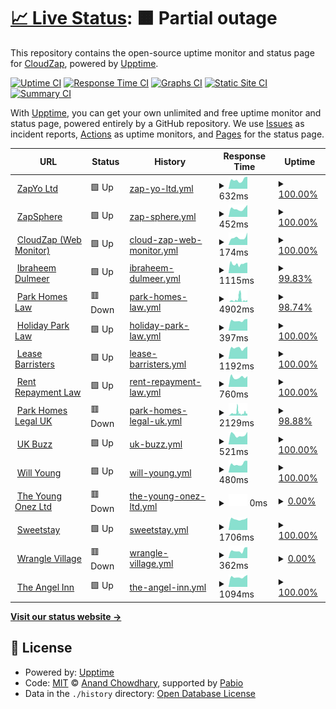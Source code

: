 # [📈 Live Status](https://cloudzap.onezcloud.uk): <!--live status--> **🟧 Partial outage**

This repository contains the open-source uptime monitor and status page for [CloudZap](https://cloudzap.onezcloud.uk), powered by [Upptime](https://github.com/upptime/upptime).

[![Uptime CI](https://github.com/ZapYo-Ltd/CloudZap/workflows/Uptime%20CI/badge.svg)](https://github.com/ZapYo-Ltd/CloudZap/actions?query=workflow%3A%22Uptime+CI%22)
[![Response Time CI](https://github.com/ZapYo-Ltd/CloudZap/workflows/Response%20Time%20CI/badge.svg)](https://github.com/ZapYo-Ltd/CloudZap/actions?query=workflow%3A%22Response+Time+CI%22)
[![Graphs CI](https://github.com/ZapYo-Ltd/CloudZap/workflows/Graphs%20CI/badge.svg)](https://github.com/ZapYo-Ltd/CloudZap/actions?query=workflow%3A%22Graphs+CI%22)
[![Static Site CI](https://github.com/ZapYo-Ltd/CloudZap/workflows/Static%20Site%20CI/badge.svg)](https://github.com/ZapYo-Ltd/CloudZap/actions?query=workflow%3A%22Static+Site+CI%22)
[![Summary CI](https://github.com/ZapYo-Ltd/CloudZap/workflows/Summary%20CI/badge.svg)](https://github.com/ZapYo-Ltd/CloudZap/actions?query=workflow%3A%22Summary+CI%22)

With [Upptime](https://upptime.js.org), you can get your own unlimited and free uptime monitor and status page, powered entirely by a GitHub repository. We use [Issues](https://github.com/ZapYo-Ltd/CloudZap/issues) as incident reports, [Actions](https://github.com/ZapYo-Ltd/CloudZap/actions) as uptime monitors, and [Pages](https://cloudzap.onezcloud.uk) for the status page.

<!--start: status pages-->
<!-- This summary is generated by Upptime (https://github.com/upptime/upptime) -->
<!-- Do not edit this manually, your changes will be overwritten -->
<!-- prettier-ignore -->
| URL | Status | History | Response Time | Uptime |
| --- | ------ | ------- | ------------- | ------ |
| <img alt="" src="https://icons.duckduckgo.com/ip3/zapyo.uk.ico" height="13"> [ZapYo Ltd](https://zapyo.uk) | 🟩 Up | [zap-yo-ltd.yml](https://github.com/ZapYo-Ltd/CloudZap/commits/HEAD/history/zap-yo-ltd.yml) | <details><summary><img alt="Response time graph" src="./graphs/zap-yo-ltd/response-time-week.png" height="20"> 632ms</summary><br><a href="https://cloudzap.zapsphere.uk/history/zap-yo-ltd"><img alt="Response time 646" src="https://img.shields.io/endpoint?url=https%3A%2F%2Fraw.githubusercontent.com%2FZapYo-Ltd%2FCloudZap%2FHEAD%2Fapi%2Fzap-yo-ltd%2Fresponse-time.json"></a><br><a href="https://cloudzap.zapsphere.uk/history/zap-yo-ltd"><img alt="24-hour response time 862" src="https://img.shields.io/endpoint?url=https%3A%2F%2Fraw.githubusercontent.com%2FZapYo-Ltd%2FCloudZap%2FHEAD%2Fapi%2Fzap-yo-ltd%2Fresponse-time-day.json"></a><br><a href="https://cloudzap.zapsphere.uk/history/zap-yo-ltd"><img alt="7-day response time 632" src="https://img.shields.io/endpoint?url=https%3A%2F%2Fraw.githubusercontent.com%2FZapYo-Ltd%2FCloudZap%2FHEAD%2Fapi%2Fzap-yo-ltd%2Fresponse-time-week.json"></a><br><a href="https://cloudzap.zapsphere.uk/history/zap-yo-ltd"><img alt="30-day response time 638" src="https://img.shields.io/endpoint?url=https%3A%2F%2Fraw.githubusercontent.com%2FZapYo-Ltd%2FCloudZap%2FHEAD%2Fapi%2Fzap-yo-ltd%2Fresponse-time-month.json"></a><br><a href="https://cloudzap.zapsphere.uk/history/zap-yo-ltd"><img alt="1-year response time 646" src="https://img.shields.io/endpoint?url=https%3A%2F%2Fraw.githubusercontent.com%2FZapYo-Ltd%2FCloudZap%2FHEAD%2Fapi%2Fzap-yo-ltd%2Fresponse-time-year.json"></a></details> | <details><summary><a href="https://cloudzap.zapsphere.uk/history/zap-yo-ltd">100.00%</a></summary><a href="https://cloudzap.zapsphere.uk/history/zap-yo-ltd"><img alt="All-time uptime 99.73%" src="https://img.shields.io/endpoint?url=https%3A%2F%2Fraw.githubusercontent.com%2FZapYo-Ltd%2FCloudZap%2FHEAD%2Fapi%2Fzap-yo-ltd%2Fuptime.json"></a><br><a href="https://cloudzap.zapsphere.uk/history/zap-yo-ltd"><img alt="24-hour uptime 100.00%" src="https://img.shields.io/endpoint?url=https%3A%2F%2Fraw.githubusercontent.com%2FZapYo-Ltd%2FCloudZap%2FHEAD%2Fapi%2Fzap-yo-ltd%2Fuptime-day.json"></a><br><a href="https://cloudzap.zapsphere.uk/history/zap-yo-ltd"><img alt="7-day uptime 100.00%" src="https://img.shields.io/endpoint?url=https%3A%2F%2Fraw.githubusercontent.com%2FZapYo-Ltd%2FCloudZap%2FHEAD%2Fapi%2Fzap-yo-ltd%2Fuptime-week.json"></a><br><a href="https://cloudzap.zapsphere.uk/history/zap-yo-ltd"><img alt="30-day uptime 100.00%" src="https://img.shields.io/endpoint?url=https%3A%2F%2Fraw.githubusercontent.com%2FZapYo-Ltd%2FCloudZap%2FHEAD%2Fapi%2Fzap-yo-ltd%2Fuptime-month.json"></a><br><a href="https://cloudzap.zapsphere.uk/history/zap-yo-ltd"><img alt="1-year uptime 99.73%" src="https://img.shields.io/endpoint?url=https%3A%2F%2Fraw.githubusercontent.com%2FZapYo-Ltd%2FCloudZap%2FHEAD%2Fapi%2Fzap-yo-ltd%2Fuptime-year.json"></a></details>
| <img alt="" src="https://icons.duckduckgo.com/ip3/zapsphere.uk.ico" height="13"> [ZapSphere](https://zapsphere.uk) | 🟩 Up | [zap-sphere.yml](https://github.com/ZapYo-Ltd/CloudZap/commits/HEAD/history/zap-sphere.yml) | <details><summary><img alt="Response time graph" src="./graphs/zap-sphere/response-time-week.png" height="20"> 452ms</summary><br><a href="https://cloudzap.zapsphere.uk/history/zap-sphere"><img alt="Response time 452" src="https://img.shields.io/endpoint?url=https%3A%2F%2Fraw.githubusercontent.com%2FZapYo-Ltd%2FCloudZap%2FHEAD%2Fapi%2Fzap-sphere%2Fresponse-time.json"></a><br><a href="https://cloudzap.zapsphere.uk/history/zap-sphere"><img alt="24-hour response time 665" src="https://img.shields.io/endpoint?url=https%3A%2F%2Fraw.githubusercontent.com%2FZapYo-Ltd%2FCloudZap%2FHEAD%2Fapi%2Fzap-sphere%2Fresponse-time-day.json"></a><br><a href="https://cloudzap.zapsphere.uk/history/zap-sphere"><img alt="7-day response time 452" src="https://img.shields.io/endpoint?url=https%3A%2F%2Fraw.githubusercontent.com%2FZapYo-Ltd%2FCloudZap%2FHEAD%2Fapi%2Fzap-sphere%2Fresponse-time-week.json"></a><br><a href="https://cloudzap.zapsphere.uk/history/zap-sphere"><img alt="30-day response time 444" src="https://img.shields.io/endpoint?url=https%3A%2F%2Fraw.githubusercontent.com%2FZapYo-Ltd%2FCloudZap%2FHEAD%2Fapi%2Fzap-sphere%2Fresponse-time-month.json"></a><br><a href="https://cloudzap.zapsphere.uk/history/zap-sphere"><img alt="1-year response time 452" src="https://img.shields.io/endpoint?url=https%3A%2F%2Fraw.githubusercontent.com%2FZapYo-Ltd%2FCloudZap%2FHEAD%2Fapi%2Fzap-sphere%2Fresponse-time-year.json"></a></details> | <details><summary><a href="https://cloudzap.zapsphere.uk/history/zap-sphere">100.00%</a></summary><a href="https://cloudzap.zapsphere.uk/history/zap-sphere"><img alt="All-time uptime 99.95%" src="https://img.shields.io/endpoint?url=https%3A%2F%2Fraw.githubusercontent.com%2FZapYo-Ltd%2FCloudZap%2FHEAD%2Fapi%2Fzap-sphere%2Fuptime.json"></a><br><a href="https://cloudzap.zapsphere.uk/history/zap-sphere"><img alt="24-hour uptime 100.00%" src="https://img.shields.io/endpoint?url=https%3A%2F%2Fraw.githubusercontent.com%2FZapYo-Ltd%2FCloudZap%2FHEAD%2Fapi%2Fzap-sphere%2Fuptime-day.json"></a><br><a href="https://cloudzap.zapsphere.uk/history/zap-sphere"><img alt="7-day uptime 100.00%" src="https://img.shields.io/endpoint?url=https%3A%2F%2Fraw.githubusercontent.com%2FZapYo-Ltd%2FCloudZap%2FHEAD%2Fapi%2Fzap-sphere%2Fuptime-week.json"></a><br><a href="https://cloudzap.zapsphere.uk/history/zap-sphere"><img alt="30-day uptime 100.00%" src="https://img.shields.io/endpoint?url=https%3A%2F%2Fraw.githubusercontent.com%2FZapYo-Ltd%2FCloudZap%2FHEAD%2Fapi%2Fzap-sphere%2Fuptime-month.json"></a><br><a href="https://cloudzap.zapsphere.uk/history/zap-sphere"><img alt="1-year uptime 99.95%" src="https://img.shields.io/endpoint?url=https%3A%2F%2Fraw.githubusercontent.com%2FZapYo-Ltd%2FCloudZap%2FHEAD%2Fapi%2Fzap-sphere%2Fuptime-year.json"></a></details>
| <img alt="" src="https://icons.duckduckgo.com/ip3/cloudzap.zapsphere.uk.ico" height="13"> [CloudZap (Web Monitor)](https://cloudzap.zapsphere.uk) | 🟩 Up | [cloud-zap-web-monitor.yml](https://github.com/ZapYo-Ltd/CloudZap/commits/HEAD/history/cloud-zap-web-monitor.yml) | <details><summary><img alt="Response time graph" src="./graphs/cloud-zap-web-monitor/response-time-week.png" height="20"> 174ms</summary><br><a href="https://cloudzap.zapsphere.uk/history/cloud-zap-web-monitor"><img alt="Response time 201" src="https://img.shields.io/endpoint?url=https%3A%2F%2Fraw.githubusercontent.com%2FZapYo-Ltd%2FCloudZap%2FHEAD%2Fapi%2Fcloud-zap-web-monitor%2Fresponse-time.json"></a><br><a href="https://cloudzap.zapsphere.uk/history/cloud-zap-web-monitor"><img alt="24-hour response time 294" src="https://img.shields.io/endpoint?url=https%3A%2F%2Fraw.githubusercontent.com%2FZapYo-Ltd%2FCloudZap%2FHEAD%2Fapi%2Fcloud-zap-web-monitor%2Fresponse-time-day.json"></a><br><a href="https://cloudzap.zapsphere.uk/history/cloud-zap-web-monitor"><img alt="7-day response time 174" src="https://img.shields.io/endpoint?url=https%3A%2F%2Fraw.githubusercontent.com%2FZapYo-Ltd%2FCloudZap%2FHEAD%2Fapi%2Fcloud-zap-web-monitor%2Fresponse-time-week.json"></a><br><a href="https://cloudzap.zapsphere.uk/history/cloud-zap-web-monitor"><img alt="30-day response time 190" src="https://img.shields.io/endpoint?url=https%3A%2F%2Fraw.githubusercontent.com%2FZapYo-Ltd%2FCloudZap%2FHEAD%2Fapi%2Fcloud-zap-web-monitor%2Fresponse-time-month.json"></a><br><a href="https://cloudzap.zapsphere.uk/history/cloud-zap-web-monitor"><img alt="1-year response time 201" src="https://img.shields.io/endpoint?url=https%3A%2F%2Fraw.githubusercontent.com%2FZapYo-Ltd%2FCloudZap%2FHEAD%2Fapi%2Fcloud-zap-web-monitor%2Fresponse-time-year.json"></a></details> | <details><summary><a href="https://cloudzap.zapsphere.uk/history/cloud-zap-web-monitor">100.00%</a></summary><a href="https://cloudzap.zapsphere.uk/history/cloud-zap-web-monitor"><img alt="All-time uptime 99.99%" src="https://img.shields.io/endpoint?url=https%3A%2F%2Fraw.githubusercontent.com%2FZapYo-Ltd%2FCloudZap%2FHEAD%2Fapi%2Fcloud-zap-web-monitor%2Fuptime.json"></a><br><a href="https://cloudzap.zapsphere.uk/history/cloud-zap-web-monitor"><img alt="24-hour uptime 100.00%" src="https://img.shields.io/endpoint?url=https%3A%2F%2Fraw.githubusercontent.com%2FZapYo-Ltd%2FCloudZap%2FHEAD%2Fapi%2Fcloud-zap-web-monitor%2Fuptime-day.json"></a><br><a href="https://cloudzap.zapsphere.uk/history/cloud-zap-web-monitor"><img alt="7-day uptime 100.00%" src="https://img.shields.io/endpoint?url=https%3A%2F%2Fraw.githubusercontent.com%2FZapYo-Ltd%2FCloudZap%2FHEAD%2Fapi%2Fcloud-zap-web-monitor%2Fuptime-week.json"></a><br><a href="https://cloudzap.zapsphere.uk/history/cloud-zap-web-monitor"><img alt="30-day uptime 100.00%" src="https://img.shields.io/endpoint?url=https%3A%2F%2Fraw.githubusercontent.com%2FZapYo-Ltd%2FCloudZap%2FHEAD%2Fapi%2Fcloud-zap-web-monitor%2Fuptime-month.json"></a><br><a href="https://cloudzap.zapsphere.uk/history/cloud-zap-web-monitor"><img alt="1-year uptime 99.99%" src="https://img.shields.io/endpoint?url=https%3A%2F%2Fraw.githubusercontent.com%2FZapYo-Ltd%2FCloudZap%2FHEAD%2Fapi%2Fcloud-zap-web-monitor%2Fuptime-year.json"></a></details>
| <img alt="" src="https://icons.duckduckgo.com/ip3/www.ibraheemdulmeer.com.ico" height="13"> [Ibraheem Dulmeer](https://www.ibraheemdulmeer.com) | 🟩 Up | [ibraheem-dulmeer.yml](https://github.com/ZapYo-Ltd/CloudZap/commits/HEAD/history/ibraheem-dulmeer.yml) | <details><summary><img alt="Response time graph" src="./graphs/ibraheem-dulmeer/response-time-week.png" height="20"> 1115ms</summary><br><a href="https://cloudzap.zapsphere.uk/history/ibraheem-dulmeer"><img alt="Response time 1157" src="https://img.shields.io/endpoint?url=https%3A%2F%2Fraw.githubusercontent.com%2FZapYo-Ltd%2FCloudZap%2FHEAD%2Fapi%2Fibraheem-dulmeer%2Fresponse-time.json"></a><br><a href="https://cloudzap.zapsphere.uk/history/ibraheem-dulmeer"><img alt="24-hour response time 1318" src="https://img.shields.io/endpoint?url=https%3A%2F%2Fraw.githubusercontent.com%2FZapYo-Ltd%2FCloudZap%2FHEAD%2Fapi%2Fibraheem-dulmeer%2Fresponse-time-day.json"></a><br><a href="https://cloudzap.zapsphere.uk/history/ibraheem-dulmeer"><img alt="7-day response time 1115" src="https://img.shields.io/endpoint?url=https%3A%2F%2Fraw.githubusercontent.com%2FZapYo-Ltd%2FCloudZap%2FHEAD%2Fapi%2Fibraheem-dulmeer%2Fresponse-time-week.json"></a><br><a href="https://cloudzap.zapsphere.uk/history/ibraheem-dulmeer"><img alt="30-day response time 1162" src="https://img.shields.io/endpoint?url=https%3A%2F%2Fraw.githubusercontent.com%2FZapYo-Ltd%2FCloudZap%2FHEAD%2Fapi%2Fibraheem-dulmeer%2Fresponse-time-month.json"></a><br><a href="https://cloudzap.zapsphere.uk/history/ibraheem-dulmeer"><img alt="1-year response time 1157" src="https://img.shields.io/endpoint?url=https%3A%2F%2Fraw.githubusercontent.com%2FZapYo-Ltd%2FCloudZap%2FHEAD%2Fapi%2Fibraheem-dulmeer%2Fresponse-time-year.json"></a></details> | <details><summary><a href="https://cloudzap.zapsphere.uk/history/ibraheem-dulmeer">99.83%</a></summary><a href="https://cloudzap.zapsphere.uk/history/ibraheem-dulmeer"><img alt="All-time uptime 99.72%" src="https://img.shields.io/endpoint?url=https%3A%2F%2Fraw.githubusercontent.com%2FZapYo-Ltd%2FCloudZap%2FHEAD%2Fapi%2Fibraheem-dulmeer%2Fuptime.json"></a><br><a href="https://cloudzap.zapsphere.uk/history/ibraheem-dulmeer"><img alt="24-hour uptime 100.00%" src="https://img.shields.io/endpoint?url=https%3A%2F%2Fraw.githubusercontent.com%2FZapYo-Ltd%2FCloudZap%2FHEAD%2Fapi%2Fibraheem-dulmeer%2Fuptime-day.json"></a><br><a href="https://cloudzap.zapsphere.uk/history/ibraheem-dulmeer"><img alt="7-day uptime 99.83%" src="https://img.shields.io/endpoint?url=https%3A%2F%2Fraw.githubusercontent.com%2FZapYo-Ltd%2FCloudZap%2FHEAD%2Fapi%2Fibraheem-dulmeer%2Fuptime-week.json"></a><br><a href="https://cloudzap.zapsphere.uk/history/ibraheem-dulmeer"><img alt="30-day uptime 99.85%" src="https://img.shields.io/endpoint?url=https%3A%2F%2Fraw.githubusercontent.com%2FZapYo-Ltd%2FCloudZap%2FHEAD%2Fapi%2Fibraheem-dulmeer%2Fuptime-month.json"></a><br><a href="https://cloudzap.zapsphere.uk/history/ibraheem-dulmeer"><img alt="1-year uptime 99.72%" src="https://img.shields.io/endpoint?url=https%3A%2F%2Fraw.githubusercontent.com%2FZapYo-Ltd%2FCloudZap%2FHEAD%2Fapi%2Fibraheem-dulmeer%2Fuptime-year.json"></a></details>
| <img alt="" src="https://icons.duckduckgo.com/ip3/parkhomeslaw.com.ico" height="13"> [Park Homes Law](https://parkhomeslaw.com) | 🟥 Down | [park-homes-law.yml](https://github.com/ZapYo-Ltd/CloudZap/commits/HEAD/history/park-homes-law.yml) | <details><summary><img alt="Response time graph" src="./graphs/park-homes-law/response-time-week.png" height="20"> 4902ms</summary><br><a href="https://cloudzap.zapsphere.uk/history/park-homes-law"><img alt="Response time 2367" src="https://img.shields.io/endpoint?url=https%3A%2F%2Fraw.githubusercontent.com%2FZapYo-Ltd%2FCloudZap%2FHEAD%2Fapi%2Fpark-homes-law%2Fresponse-time.json"></a><br><a href="https://cloudzap.zapsphere.uk/history/park-homes-law"><img alt="24-hour response time 3607" src="https://img.shields.io/endpoint?url=https%3A%2F%2Fraw.githubusercontent.com%2FZapYo-Ltd%2FCloudZap%2FHEAD%2Fapi%2Fpark-homes-law%2Fresponse-time-day.json"></a><br><a href="https://cloudzap.zapsphere.uk/history/park-homes-law"><img alt="7-day response time 4902" src="https://img.shields.io/endpoint?url=https%3A%2F%2Fraw.githubusercontent.com%2FZapYo-Ltd%2FCloudZap%2FHEAD%2Fapi%2Fpark-homes-law%2Fresponse-time-week.json"></a><br><a href="https://cloudzap.zapsphere.uk/history/park-homes-law"><img alt="30-day response time 2743" src="https://img.shields.io/endpoint?url=https%3A%2F%2Fraw.githubusercontent.com%2FZapYo-Ltd%2FCloudZap%2FHEAD%2Fapi%2Fpark-homes-law%2Fresponse-time-month.json"></a><br><a href="https://cloudzap.zapsphere.uk/history/park-homes-law"><img alt="1-year response time 2367" src="https://img.shields.io/endpoint?url=https%3A%2F%2Fraw.githubusercontent.com%2FZapYo-Ltd%2FCloudZap%2FHEAD%2Fapi%2Fpark-homes-law%2Fresponse-time-year.json"></a></details> | <details><summary><a href="https://cloudzap.zapsphere.uk/history/park-homes-law">98.74%</a></summary><a href="https://cloudzap.zapsphere.uk/history/park-homes-law"><img alt="All-time uptime 99.65%" src="https://img.shields.io/endpoint?url=https%3A%2F%2Fraw.githubusercontent.com%2FZapYo-Ltd%2FCloudZap%2FHEAD%2Fapi%2Fpark-homes-law%2Fuptime.json"></a><br><a href="https://cloudzap.zapsphere.uk/history/park-homes-law"><img alt="24-hour uptime 99.88%" src="https://img.shields.io/endpoint?url=https%3A%2F%2Fraw.githubusercontent.com%2FZapYo-Ltd%2FCloudZap%2FHEAD%2Fapi%2Fpark-homes-law%2Fuptime-day.json"></a><br><a href="https://cloudzap.zapsphere.uk/history/park-homes-law"><img alt="7-day uptime 98.74%" src="https://img.shields.io/endpoint?url=https%3A%2F%2Fraw.githubusercontent.com%2FZapYo-Ltd%2FCloudZap%2FHEAD%2Fapi%2Fpark-homes-law%2Fuptime-week.json"></a><br><a href="https://cloudzap.zapsphere.uk/history/park-homes-law"><img alt="30-day uptime 99.51%" src="https://img.shields.io/endpoint?url=https%3A%2F%2Fraw.githubusercontent.com%2FZapYo-Ltd%2FCloudZap%2FHEAD%2Fapi%2Fpark-homes-law%2Fuptime-month.json"></a><br><a href="https://cloudzap.zapsphere.uk/history/park-homes-law"><img alt="1-year uptime 99.65%" src="https://img.shields.io/endpoint?url=https%3A%2F%2Fraw.githubusercontent.com%2FZapYo-Ltd%2FCloudZap%2FHEAD%2Fapi%2Fpark-homes-law%2Fuptime-year.json"></a></details>
| <img alt="" src="https://icons.duckduckgo.com/ip3/www.holidayparklaw.com.ico" height="13"> [Holiday Park Law](https://www.holidayparklaw.com) | 🟩 Up | [holiday-park-law.yml](https://github.com/ZapYo-Ltd/CloudZap/commits/HEAD/history/holiday-park-law.yml) | <details><summary><img alt="Response time graph" src="./graphs/holiday-park-law/response-time-week.png" height="20"> 397ms</summary><br><a href="https://cloudzap.zapsphere.uk/history/holiday-park-law"><img alt="Response time 493" src="https://img.shields.io/endpoint?url=https%3A%2F%2Fraw.githubusercontent.com%2FZapYo-Ltd%2FCloudZap%2FHEAD%2Fapi%2Fholiday-park-law%2Fresponse-time.json"></a><br><a href="https://cloudzap.zapsphere.uk/history/holiday-park-law"><img alt="24-hour response time 463" src="https://img.shields.io/endpoint?url=https%3A%2F%2Fraw.githubusercontent.com%2FZapYo-Ltd%2FCloudZap%2FHEAD%2Fapi%2Fholiday-park-law%2Fresponse-time-day.json"></a><br><a href="https://cloudzap.zapsphere.uk/history/holiday-park-law"><img alt="7-day response time 397" src="https://img.shields.io/endpoint?url=https%3A%2F%2Fraw.githubusercontent.com%2FZapYo-Ltd%2FCloudZap%2FHEAD%2Fapi%2Fholiday-park-law%2Fresponse-time-week.json"></a><br><a href="https://cloudzap.zapsphere.uk/history/holiday-park-law"><img alt="30-day response time 442" src="https://img.shields.io/endpoint?url=https%3A%2F%2Fraw.githubusercontent.com%2FZapYo-Ltd%2FCloudZap%2FHEAD%2Fapi%2Fholiday-park-law%2Fresponse-time-month.json"></a><br><a href="https://cloudzap.zapsphere.uk/history/holiday-park-law"><img alt="1-year response time 493" src="https://img.shields.io/endpoint?url=https%3A%2F%2Fraw.githubusercontent.com%2FZapYo-Ltd%2FCloudZap%2FHEAD%2Fapi%2Fholiday-park-law%2Fresponse-time-year.json"></a></details> | <details><summary><a href="https://cloudzap.zapsphere.uk/history/holiday-park-law">100.00%</a></summary><a href="https://cloudzap.zapsphere.uk/history/holiday-park-law"><img alt="All-time uptime 99.93%" src="https://img.shields.io/endpoint?url=https%3A%2F%2Fraw.githubusercontent.com%2FZapYo-Ltd%2FCloudZap%2FHEAD%2Fapi%2Fholiday-park-law%2Fuptime.json"></a><br><a href="https://cloudzap.zapsphere.uk/history/holiday-park-law"><img alt="24-hour uptime 100.00%" src="https://img.shields.io/endpoint?url=https%3A%2F%2Fraw.githubusercontent.com%2FZapYo-Ltd%2FCloudZap%2FHEAD%2Fapi%2Fholiday-park-law%2Fuptime-day.json"></a><br><a href="https://cloudzap.zapsphere.uk/history/holiday-park-law"><img alt="7-day uptime 100.00%" src="https://img.shields.io/endpoint?url=https%3A%2F%2Fraw.githubusercontent.com%2FZapYo-Ltd%2FCloudZap%2FHEAD%2Fapi%2Fholiday-park-law%2Fuptime-week.json"></a><br><a href="https://cloudzap.zapsphere.uk/history/holiday-park-law"><img alt="30-day uptime 99.99%" src="https://img.shields.io/endpoint?url=https%3A%2F%2Fraw.githubusercontent.com%2FZapYo-Ltd%2FCloudZap%2FHEAD%2Fapi%2Fholiday-park-law%2Fuptime-month.json"></a><br><a href="https://cloudzap.zapsphere.uk/history/holiday-park-law"><img alt="1-year uptime 99.93%" src="https://img.shields.io/endpoint?url=https%3A%2F%2Fraw.githubusercontent.com%2FZapYo-Ltd%2FCloudZap%2FHEAD%2Fapi%2Fholiday-park-law%2Fuptime-year.json"></a></details>
| <img alt="" src="https://icons.duckduckgo.com/ip3/leasebarristers.com.ico" height="13"> [Lease Barristers](https://leasebarristers.com) | 🟩 Up | [lease-barristers.yml](https://github.com/ZapYo-Ltd/CloudZap/commits/HEAD/history/lease-barristers.yml) | <details><summary><img alt="Response time graph" src="./graphs/lease-barristers/response-time-week.png" height="20"> 1192ms</summary><br><a href="https://cloudzap.zapsphere.uk/history/lease-barristers"><img alt="Response time 1049" src="https://img.shields.io/endpoint?url=https%3A%2F%2Fraw.githubusercontent.com%2FZapYo-Ltd%2FCloudZap%2FHEAD%2Fapi%2Flease-barristers%2Fresponse-time.json"></a><br><a href="https://cloudzap.zapsphere.uk/history/lease-barristers"><img alt="24-hour response time 1359" src="https://img.shields.io/endpoint?url=https%3A%2F%2Fraw.githubusercontent.com%2FZapYo-Ltd%2FCloudZap%2FHEAD%2Fapi%2Flease-barristers%2Fresponse-time-day.json"></a><br><a href="https://cloudzap.zapsphere.uk/history/lease-barristers"><img alt="7-day response time 1192" src="https://img.shields.io/endpoint?url=https%3A%2F%2Fraw.githubusercontent.com%2FZapYo-Ltd%2FCloudZap%2FHEAD%2Fapi%2Flease-barristers%2Fresponse-time-week.json"></a><br><a href="https://cloudzap.zapsphere.uk/history/lease-barristers"><img alt="30-day response time 1028" src="https://img.shields.io/endpoint?url=https%3A%2F%2Fraw.githubusercontent.com%2FZapYo-Ltd%2FCloudZap%2FHEAD%2Fapi%2Flease-barristers%2Fresponse-time-month.json"></a><br><a href="https://cloudzap.zapsphere.uk/history/lease-barristers"><img alt="1-year response time 1049" src="https://img.shields.io/endpoint?url=https%3A%2F%2Fraw.githubusercontent.com%2FZapYo-Ltd%2FCloudZap%2FHEAD%2Fapi%2Flease-barristers%2Fresponse-time-year.json"></a></details> | <details><summary><a href="https://cloudzap.zapsphere.uk/history/lease-barristers">100.00%</a></summary><a href="https://cloudzap.zapsphere.uk/history/lease-barristers"><img alt="All-time uptime 99.75%" src="https://img.shields.io/endpoint?url=https%3A%2F%2Fraw.githubusercontent.com%2FZapYo-Ltd%2FCloudZap%2FHEAD%2Fapi%2Flease-barristers%2Fuptime.json"></a><br><a href="https://cloudzap.zapsphere.uk/history/lease-barristers"><img alt="24-hour uptime 100.00%" src="https://img.shields.io/endpoint?url=https%3A%2F%2Fraw.githubusercontent.com%2FZapYo-Ltd%2FCloudZap%2FHEAD%2Fapi%2Flease-barristers%2Fuptime-day.json"></a><br><a href="https://cloudzap.zapsphere.uk/history/lease-barristers"><img alt="7-day uptime 100.00%" src="https://img.shields.io/endpoint?url=https%3A%2F%2Fraw.githubusercontent.com%2FZapYo-Ltd%2FCloudZap%2FHEAD%2Fapi%2Flease-barristers%2Fuptime-week.json"></a><br><a href="https://cloudzap.zapsphere.uk/history/lease-barristers"><img alt="30-day uptime 99.88%" src="https://img.shields.io/endpoint?url=https%3A%2F%2Fraw.githubusercontent.com%2FZapYo-Ltd%2FCloudZap%2FHEAD%2Fapi%2Flease-barristers%2Fuptime-month.json"></a><br><a href="https://cloudzap.zapsphere.uk/history/lease-barristers"><img alt="1-year uptime 99.75%" src="https://img.shields.io/endpoint?url=https%3A%2F%2Fraw.githubusercontent.com%2FZapYo-Ltd%2FCloudZap%2FHEAD%2Fapi%2Flease-barristers%2Fuptime-year.json"></a></details>
| <img alt="" src="https://icons.duckduckgo.com/ip3/rentrepaymentlaw.com.ico" height="13"> [Rent Repayment Law](https://rentrepaymentlaw.com) | 🟩 Up | [rent-repayment-law.yml](https://github.com/ZapYo-Ltd/CloudZap/commits/HEAD/history/rent-repayment-law.yml) | <details><summary><img alt="Response time graph" src="./graphs/rent-repayment-law/response-time-week.png" height="20"> 760ms</summary><br><a href="https://cloudzap.zapsphere.uk/history/rent-repayment-law"><img alt="Response time 1119" src="https://img.shields.io/endpoint?url=https%3A%2F%2Fraw.githubusercontent.com%2FZapYo-Ltd%2FCloudZap%2FHEAD%2Fapi%2Frent-repayment-law%2Fresponse-time.json"></a><br><a href="https://cloudzap.zapsphere.uk/history/rent-repayment-law"><img alt="24-hour response time 841" src="https://img.shields.io/endpoint?url=https%3A%2F%2Fraw.githubusercontent.com%2FZapYo-Ltd%2FCloudZap%2FHEAD%2Fapi%2Frent-repayment-law%2Fresponse-time-day.json"></a><br><a href="https://cloudzap.zapsphere.uk/history/rent-repayment-law"><img alt="7-day response time 760" src="https://img.shields.io/endpoint?url=https%3A%2F%2Fraw.githubusercontent.com%2FZapYo-Ltd%2FCloudZap%2FHEAD%2Fapi%2Frent-repayment-law%2Fresponse-time-week.json"></a><br><a href="https://cloudzap.zapsphere.uk/history/rent-repayment-law"><img alt="30-day response time 714" src="https://img.shields.io/endpoint?url=https%3A%2F%2Fraw.githubusercontent.com%2FZapYo-Ltd%2FCloudZap%2FHEAD%2Fapi%2Frent-repayment-law%2Fresponse-time-month.json"></a><br><a href="https://cloudzap.zapsphere.uk/history/rent-repayment-law"><img alt="1-year response time 1119" src="https://img.shields.io/endpoint?url=https%3A%2F%2Fraw.githubusercontent.com%2FZapYo-Ltd%2FCloudZap%2FHEAD%2Fapi%2Frent-repayment-law%2Fresponse-time-year.json"></a></details> | <details><summary><a href="https://cloudzap.zapsphere.uk/history/rent-repayment-law">100.00%</a></summary><a href="https://cloudzap.zapsphere.uk/history/rent-repayment-law"><img alt="All-time uptime 99.93%" src="https://img.shields.io/endpoint?url=https%3A%2F%2Fraw.githubusercontent.com%2FZapYo-Ltd%2FCloudZap%2FHEAD%2Fapi%2Frent-repayment-law%2Fuptime.json"></a><br><a href="https://cloudzap.zapsphere.uk/history/rent-repayment-law"><img alt="24-hour uptime 100.00%" src="https://img.shields.io/endpoint?url=https%3A%2F%2Fraw.githubusercontent.com%2FZapYo-Ltd%2FCloudZap%2FHEAD%2Fapi%2Frent-repayment-law%2Fuptime-day.json"></a><br><a href="https://cloudzap.zapsphere.uk/history/rent-repayment-law"><img alt="7-day uptime 100.00%" src="https://img.shields.io/endpoint?url=https%3A%2F%2Fraw.githubusercontent.com%2FZapYo-Ltd%2FCloudZap%2FHEAD%2Fapi%2Frent-repayment-law%2Fuptime-week.json"></a><br><a href="https://cloudzap.zapsphere.uk/history/rent-repayment-law"><img alt="30-day uptime 100.00%" src="https://img.shields.io/endpoint?url=https%3A%2F%2Fraw.githubusercontent.com%2FZapYo-Ltd%2FCloudZap%2FHEAD%2Fapi%2Frent-repayment-law%2Fuptime-month.json"></a><br><a href="https://cloudzap.zapsphere.uk/history/rent-repayment-law"><img alt="1-year uptime 99.93%" src="https://img.shields.io/endpoint?url=https%3A%2F%2Fraw.githubusercontent.com%2FZapYo-Ltd%2FCloudZap%2FHEAD%2Fapi%2Frent-repayment-law%2Fuptime-year.json"></a></details>
| <img alt="" src="https://icons.duckduckgo.com/ip3/parkhomeslegal.uk.ico" height="13"> [Park Homes Legal UK](https://parkhomeslegal.uk) | 🟥 Down | [park-homes-legal-uk.yml](https://github.com/ZapYo-Ltd/CloudZap/commits/HEAD/history/park-homes-legal-uk.yml) | <details><summary><img alt="Response time graph" src="./graphs/park-homes-legal-uk/response-time-week.png" height="20"> 2129ms</summary><br><a href="https://cloudzap.zapsphere.uk/history/park-homes-legal-uk"><img alt="Response time 975" src="https://img.shields.io/endpoint?url=https%3A%2F%2Fraw.githubusercontent.com%2FZapYo-Ltd%2FCloudZap%2FHEAD%2Fapi%2Fpark-homes-legal-uk%2Fresponse-time.json"></a><br><a href="https://cloudzap.zapsphere.uk/history/park-homes-legal-uk"><img alt="24-hour response time 1593" src="https://img.shields.io/endpoint?url=https%3A%2F%2Fraw.githubusercontent.com%2FZapYo-Ltd%2FCloudZap%2FHEAD%2Fapi%2Fpark-homes-legal-uk%2Fresponse-time-day.json"></a><br><a href="https://cloudzap.zapsphere.uk/history/park-homes-legal-uk"><img alt="7-day response time 2129" src="https://img.shields.io/endpoint?url=https%3A%2F%2Fraw.githubusercontent.com%2FZapYo-Ltd%2FCloudZap%2FHEAD%2Fapi%2Fpark-homes-legal-uk%2Fresponse-time-week.json"></a><br><a href="https://cloudzap.zapsphere.uk/history/park-homes-legal-uk"><img alt="30-day response time 1874" src="https://img.shields.io/endpoint?url=https%3A%2F%2Fraw.githubusercontent.com%2FZapYo-Ltd%2FCloudZap%2FHEAD%2Fapi%2Fpark-homes-legal-uk%2Fresponse-time-month.json"></a><br><a href="https://cloudzap.zapsphere.uk/history/park-homes-legal-uk"><img alt="1-year response time 975" src="https://img.shields.io/endpoint?url=https%3A%2F%2Fraw.githubusercontent.com%2FZapYo-Ltd%2FCloudZap%2FHEAD%2Fapi%2Fpark-homes-legal-uk%2Fresponse-time-year.json"></a></details> | <details><summary><a href="https://cloudzap.zapsphere.uk/history/park-homes-legal-uk">98.88%</a></summary><a href="https://cloudzap.zapsphere.uk/history/park-homes-legal-uk"><img alt="All-time uptime 99.68%" src="https://img.shields.io/endpoint?url=https%3A%2F%2Fraw.githubusercontent.com%2FZapYo-Ltd%2FCloudZap%2FHEAD%2Fapi%2Fpark-homes-legal-uk%2Fuptime.json"></a><br><a href="https://cloudzap.zapsphere.uk/history/park-homes-legal-uk"><img alt="24-hour uptime 99.98%" src="https://img.shields.io/endpoint?url=https%3A%2F%2Fraw.githubusercontent.com%2FZapYo-Ltd%2FCloudZap%2FHEAD%2Fapi%2Fpark-homes-legal-uk%2Fuptime-day.json"></a><br><a href="https://cloudzap.zapsphere.uk/history/park-homes-legal-uk"><img alt="7-day uptime 98.88%" src="https://img.shields.io/endpoint?url=https%3A%2F%2Fraw.githubusercontent.com%2FZapYo-Ltd%2FCloudZap%2FHEAD%2Fapi%2Fpark-homes-legal-uk%2Fuptime-week.json"></a><br><a href="https://cloudzap.zapsphere.uk/history/park-homes-legal-uk"><img alt="30-day uptime 99.61%" src="https://img.shields.io/endpoint?url=https%3A%2F%2Fraw.githubusercontent.com%2FZapYo-Ltd%2FCloudZap%2FHEAD%2Fapi%2Fpark-homes-legal-uk%2Fuptime-month.json"></a><br><a href="https://cloudzap.zapsphere.uk/history/park-homes-legal-uk"><img alt="1-year uptime 99.68%" src="https://img.shields.io/endpoint?url=https%3A%2F%2Fraw.githubusercontent.com%2FZapYo-Ltd%2FCloudZap%2FHEAD%2Fapi%2Fpark-homes-legal-uk%2Fuptime-year.json"></a></details>
| <img alt="" src="https://icons.duckduckgo.com/ip3/ukbuzz.uk.ico" height="13"> [UK Buzz](https://ukbuzz.uk) | 🟩 Up | [uk-buzz.yml](https://github.com/ZapYo-Ltd/CloudZap/commits/HEAD/history/uk-buzz.yml) | <details><summary><img alt="Response time graph" src="./graphs/uk-buzz/response-time-week.png" height="20"> 521ms</summary><br><a href="https://cloudzap.zapsphere.uk/history/uk-buzz"><img alt="Response time 493" src="https://img.shields.io/endpoint?url=https%3A%2F%2Fraw.githubusercontent.com%2FZapYo-Ltd%2FCloudZap%2FHEAD%2Fapi%2Fuk-buzz%2Fresponse-time.json"></a><br><a href="https://cloudzap.zapsphere.uk/history/uk-buzz"><img alt="24-hour response time 692" src="https://img.shields.io/endpoint?url=https%3A%2F%2Fraw.githubusercontent.com%2FZapYo-Ltd%2FCloudZap%2FHEAD%2Fapi%2Fuk-buzz%2Fresponse-time-day.json"></a><br><a href="https://cloudzap.zapsphere.uk/history/uk-buzz"><img alt="7-day response time 521" src="https://img.shields.io/endpoint?url=https%3A%2F%2Fraw.githubusercontent.com%2FZapYo-Ltd%2FCloudZap%2FHEAD%2Fapi%2Fuk-buzz%2Fresponse-time-week.json"></a><br><a href="https://cloudzap.zapsphere.uk/history/uk-buzz"><img alt="30-day response time 500" src="https://img.shields.io/endpoint?url=https%3A%2F%2Fraw.githubusercontent.com%2FZapYo-Ltd%2FCloudZap%2FHEAD%2Fapi%2Fuk-buzz%2Fresponse-time-month.json"></a><br><a href="https://cloudzap.zapsphere.uk/history/uk-buzz"><img alt="1-year response time 493" src="https://img.shields.io/endpoint?url=https%3A%2F%2Fraw.githubusercontent.com%2FZapYo-Ltd%2FCloudZap%2FHEAD%2Fapi%2Fuk-buzz%2Fresponse-time-year.json"></a></details> | <details><summary><a href="https://cloudzap.zapsphere.uk/history/uk-buzz">100.00%</a></summary><a href="https://cloudzap.zapsphere.uk/history/uk-buzz"><img alt="All-time uptime 94.73%" src="https://img.shields.io/endpoint?url=https%3A%2F%2Fraw.githubusercontent.com%2FZapYo-Ltd%2FCloudZap%2FHEAD%2Fapi%2Fuk-buzz%2Fuptime.json"></a><br><a href="https://cloudzap.zapsphere.uk/history/uk-buzz"><img alt="24-hour uptime 100.00%" src="https://img.shields.io/endpoint?url=https%3A%2F%2Fraw.githubusercontent.com%2FZapYo-Ltd%2FCloudZap%2FHEAD%2Fapi%2Fuk-buzz%2Fuptime-day.json"></a><br><a href="https://cloudzap.zapsphere.uk/history/uk-buzz"><img alt="7-day uptime 100.00%" src="https://img.shields.io/endpoint?url=https%3A%2F%2Fraw.githubusercontent.com%2FZapYo-Ltd%2FCloudZap%2FHEAD%2Fapi%2Fuk-buzz%2Fuptime-week.json"></a><br><a href="https://cloudzap.zapsphere.uk/history/uk-buzz"><img alt="30-day uptime 100.00%" src="https://img.shields.io/endpoint?url=https%3A%2F%2Fraw.githubusercontent.com%2FZapYo-Ltd%2FCloudZap%2FHEAD%2Fapi%2Fuk-buzz%2Fuptime-month.json"></a><br><a href="https://cloudzap.zapsphere.uk/history/uk-buzz"><img alt="1-year uptime 94.73%" src="https://img.shields.io/endpoint?url=https%3A%2F%2Fraw.githubusercontent.com%2FZapYo-Ltd%2FCloudZap%2FHEAD%2Fapi%2Fuk-buzz%2Fuptime-year.json"></a></details>
| <img alt="" src="https://icons.duckduckgo.com/ip3/willyoung.uk.ico" height="13"> [Will Young](https://willyoung.uk) | 🟩 Up | [will-young.yml](https://github.com/ZapYo-Ltd/CloudZap/commits/HEAD/history/will-young.yml) | <details><summary><img alt="Response time graph" src="./graphs/will-young/response-time-week.png" height="20"> 480ms</summary><br><a href="https://cloudzap.zapsphere.uk/history/will-young"><img alt="Response time 493" src="https://img.shields.io/endpoint?url=https%3A%2F%2Fraw.githubusercontent.com%2FZapYo-Ltd%2FCloudZap%2FHEAD%2Fapi%2Fwill-young%2Fresponse-time.json"></a><br><a href="https://cloudzap.zapsphere.uk/history/will-young"><img alt="24-hour response time 648" src="https://img.shields.io/endpoint?url=https%3A%2F%2Fraw.githubusercontent.com%2FZapYo-Ltd%2FCloudZap%2FHEAD%2Fapi%2Fwill-young%2Fresponse-time-day.json"></a><br><a href="https://cloudzap.zapsphere.uk/history/will-young"><img alt="7-day response time 480" src="https://img.shields.io/endpoint?url=https%3A%2F%2Fraw.githubusercontent.com%2FZapYo-Ltd%2FCloudZap%2FHEAD%2Fapi%2Fwill-young%2Fresponse-time-week.json"></a><br><a href="https://cloudzap.zapsphere.uk/history/will-young"><img alt="30-day response time 489" src="https://img.shields.io/endpoint?url=https%3A%2F%2Fraw.githubusercontent.com%2FZapYo-Ltd%2FCloudZap%2FHEAD%2Fapi%2Fwill-young%2Fresponse-time-month.json"></a><br><a href="https://cloudzap.zapsphere.uk/history/will-young"><img alt="1-year response time 493" src="https://img.shields.io/endpoint?url=https%3A%2F%2Fraw.githubusercontent.com%2FZapYo-Ltd%2FCloudZap%2FHEAD%2Fapi%2Fwill-young%2Fresponse-time-year.json"></a></details> | <details><summary><a href="https://cloudzap.zapsphere.uk/history/will-young">100.00%</a></summary><a href="https://cloudzap.zapsphere.uk/history/will-young"><img alt="All-time uptime 94.75%" src="https://img.shields.io/endpoint?url=https%3A%2F%2Fraw.githubusercontent.com%2FZapYo-Ltd%2FCloudZap%2FHEAD%2Fapi%2Fwill-young%2Fuptime.json"></a><br><a href="https://cloudzap.zapsphere.uk/history/will-young"><img alt="24-hour uptime 100.00%" src="https://img.shields.io/endpoint?url=https%3A%2F%2Fraw.githubusercontent.com%2FZapYo-Ltd%2FCloudZap%2FHEAD%2Fapi%2Fwill-young%2Fuptime-day.json"></a><br><a href="https://cloudzap.zapsphere.uk/history/will-young"><img alt="7-day uptime 100.00%" src="https://img.shields.io/endpoint?url=https%3A%2F%2Fraw.githubusercontent.com%2FZapYo-Ltd%2FCloudZap%2FHEAD%2Fapi%2Fwill-young%2Fuptime-week.json"></a><br><a href="https://cloudzap.zapsphere.uk/history/will-young"><img alt="30-day uptime 100.00%" src="https://img.shields.io/endpoint?url=https%3A%2F%2Fraw.githubusercontent.com%2FZapYo-Ltd%2FCloudZap%2FHEAD%2Fapi%2Fwill-young%2Fuptime-month.json"></a><br><a href="https://cloudzap.zapsphere.uk/history/will-young"><img alt="1-year uptime 94.75%" src="https://img.shields.io/endpoint?url=https%3A%2F%2Fraw.githubusercontent.com%2FZapYo-Ltd%2FCloudZap%2FHEAD%2Fapi%2Fwill-young%2Fuptime-year.json"></a></details>
| <img alt="" src="https://icons.duckduckgo.com/ip3/theyoungonez.uk.ico" height="13"> [The Young Onez Ltd](https://theyoungonez.uk) | 🟥 Down | [the-young-onez-ltd.yml](https://github.com/ZapYo-Ltd/CloudZap/commits/HEAD/history/the-young-onez-ltd.yml) | <details><summary><img alt="Response time graph" src="./graphs/the-young-onez-ltd/response-time-week.png" height="20"> 0ms</summary><br><a href="https://cloudzap.zapsphere.uk/history/the-young-onez-ltd"><img alt="Response time 486" src="https://img.shields.io/endpoint?url=https%3A%2F%2Fraw.githubusercontent.com%2FZapYo-Ltd%2FCloudZap%2FHEAD%2Fapi%2Fthe-young-onez-ltd%2Fresponse-time.json"></a><br><a href="https://cloudzap.zapsphere.uk/history/the-young-onez-ltd"><img alt="24-hour response time 0" src="https://img.shields.io/endpoint?url=https%3A%2F%2Fraw.githubusercontent.com%2FZapYo-Ltd%2FCloudZap%2FHEAD%2Fapi%2Fthe-young-onez-ltd%2Fresponse-time-day.json"></a><br><a href="https://cloudzap.zapsphere.uk/history/the-young-onez-ltd"><img alt="7-day response time 0" src="https://img.shields.io/endpoint?url=https%3A%2F%2Fraw.githubusercontent.com%2FZapYo-Ltd%2FCloudZap%2FHEAD%2Fapi%2Fthe-young-onez-ltd%2Fresponse-time-week.json"></a><br><a href="https://cloudzap.zapsphere.uk/history/the-young-onez-ltd"><img alt="30-day response time 0" src="https://img.shields.io/endpoint?url=https%3A%2F%2Fraw.githubusercontent.com%2FZapYo-Ltd%2FCloudZap%2FHEAD%2Fapi%2Fthe-young-onez-ltd%2Fresponse-time-month.json"></a><br><a href="https://cloudzap.zapsphere.uk/history/the-young-onez-ltd"><img alt="1-year response time 486" src="https://img.shields.io/endpoint?url=https%3A%2F%2Fraw.githubusercontent.com%2FZapYo-Ltd%2FCloudZap%2FHEAD%2Fapi%2Fthe-young-onez-ltd%2Fresponse-time-year.json"></a></details> | <details><summary><a href="https://cloudzap.zapsphere.uk/history/the-young-onez-ltd">0.00%</a></summary><a href="https://cloudzap.zapsphere.uk/history/the-young-onez-ltd"><img alt="All-time uptime 55.61%" src="https://img.shields.io/endpoint?url=https%3A%2F%2Fraw.githubusercontent.com%2FZapYo-Ltd%2FCloudZap%2FHEAD%2Fapi%2Fthe-young-onez-ltd%2Fuptime.json"></a><br><a href="https://cloudzap.zapsphere.uk/history/the-young-onez-ltd"><img alt="24-hour uptime 0.00%" src="https://img.shields.io/endpoint?url=https%3A%2F%2Fraw.githubusercontent.com%2FZapYo-Ltd%2FCloudZap%2FHEAD%2Fapi%2Fthe-young-onez-ltd%2Fuptime-day.json"></a><br><a href="https://cloudzap.zapsphere.uk/history/the-young-onez-ltd"><img alt="7-day uptime 0.00%" src="https://img.shields.io/endpoint?url=https%3A%2F%2Fraw.githubusercontent.com%2FZapYo-Ltd%2FCloudZap%2FHEAD%2Fapi%2Fthe-young-onez-ltd%2Fuptime-week.json"></a><br><a href="https://cloudzap.zapsphere.uk/history/the-young-onez-ltd"><img alt="30-day uptime 1.38%" src="https://img.shields.io/endpoint?url=https%3A%2F%2Fraw.githubusercontent.com%2FZapYo-Ltd%2FCloudZap%2FHEAD%2Fapi%2Fthe-young-onez-ltd%2Fuptime-month.json"></a><br><a href="https://cloudzap.zapsphere.uk/history/the-young-onez-ltd"><img alt="1-year uptime 55.61%" src="https://img.shields.io/endpoint?url=https%3A%2F%2Fraw.githubusercontent.com%2FZapYo-Ltd%2FCloudZap%2FHEAD%2Fapi%2Fthe-young-onez-ltd%2Fuptime-year.json"></a></details>
| <img alt="" src="https://icons.duckduckgo.com/ip3/sweetstay.uk.ico" height="13"> [Sweetstay](https://sweetstay.uk) | 🟩 Up | [sweetstay.yml](https://github.com/ZapYo-Ltd/CloudZap/commits/HEAD/history/sweetstay.yml) | <details><summary><img alt="Response time graph" src="./graphs/sweetstay/response-time-week.png" height="20"> 1706ms</summary><br><a href="https://cloudzap.zapsphere.uk/history/sweetstay"><img alt="Response time 3409" src="https://img.shields.io/endpoint?url=https%3A%2F%2Fraw.githubusercontent.com%2FZapYo-Ltd%2FCloudZap%2FHEAD%2Fapi%2Fsweetstay%2Fresponse-time.json"></a><br><a href="https://cloudzap.zapsphere.uk/history/sweetstay"><img alt="24-hour response time 1931" src="https://img.shields.io/endpoint?url=https%3A%2F%2Fraw.githubusercontent.com%2FZapYo-Ltd%2FCloudZap%2FHEAD%2Fapi%2Fsweetstay%2Fresponse-time-day.json"></a><br><a href="https://cloudzap.zapsphere.uk/history/sweetstay"><img alt="7-day response time 1706" src="https://img.shields.io/endpoint?url=https%3A%2F%2Fraw.githubusercontent.com%2FZapYo-Ltd%2FCloudZap%2FHEAD%2Fapi%2Fsweetstay%2Fresponse-time-week.json"></a><br><a href="https://cloudzap.zapsphere.uk/history/sweetstay"><img alt="30-day response time 1670" src="https://img.shields.io/endpoint?url=https%3A%2F%2Fraw.githubusercontent.com%2FZapYo-Ltd%2FCloudZap%2FHEAD%2Fapi%2Fsweetstay%2Fresponse-time-month.json"></a><br><a href="https://cloudzap.zapsphere.uk/history/sweetstay"><img alt="1-year response time 3409" src="https://img.shields.io/endpoint?url=https%3A%2F%2Fraw.githubusercontent.com%2FZapYo-Ltd%2FCloudZap%2FHEAD%2Fapi%2Fsweetstay%2Fresponse-time-year.json"></a></details> | <details><summary><a href="https://cloudzap.zapsphere.uk/history/sweetstay">100.00%</a></summary><a href="https://cloudzap.zapsphere.uk/history/sweetstay"><img alt="All-time uptime 99.42%" src="https://img.shields.io/endpoint?url=https%3A%2F%2Fraw.githubusercontent.com%2FZapYo-Ltd%2FCloudZap%2FHEAD%2Fapi%2Fsweetstay%2Fuptime.json"></a><br><a href="https://cloudzap.zapsphere.uk/history/sweetstay"><img alt="24-hour uptime 100.00%" src="https://img.shields.io/endpoint?url=https%3A%2F%2Fraw.githubusercontent.com%2FZapYo-Ltd%2FCloudZap%2FHEAD%2Fapi%2Fsweetstay%2Fuptime-day.json"></a><br><a href="https://cloudzap.zapsphere.uk/history/sweetstay"><img alt="7-day uptime 100.00%" src="https://img.shields.io/endpoint?url=https%3A%2F%2Fraw.githubusercontent.com%2FZapYo-Ltd%2FCloudZap%2FHEAD%2Fapi%2Fsweetstay%2Fuptime-week.json"></a><br><a href="https://cloudzap.zapsphere.uk/history/sweetstay"><img alt="30-day uptime 99.99%" src="https://img.shields.io/endpoint?url=https%3A%2F%2Fraw.githubusercontent.com%2FZapYo-Ltd%2FCloudZap%2FHEAD%2Fapi%2Fsweetstay%2Fuptime-month.json"></a><br><a href="https://cloudzap.zapsphere.uk/history/sweetstay"><img alt="1-year uptime 99.42%" src="https://img.shields.io/endpoint?url=https%3A%2F%2Fraw.githubusercontent.com%2FZapYo-Ltd%2FCloudZap%2FHEAD%2Fapi%2Fsweetstay%2Fuptime-year.json"></a></details>
| <img alt="" src="https://icons.duckduckgo.com/ip3/wranglevillage.uk.ico" height="13"> [Wrangle Village](https://wranglevillage.uk) | 🟥 Down | [wrangle-village.yml](https://github.com/ZapYo-Ltd/CloudZap/commits/HEAD/history/wrangle-village.yml) | <details><summary><img alt="Response time graph" src="./graphs/wrangle-village/response-time-week.png" height="20"> 362ms</summary><br><a href="https://cloudzap.zapsphere.uk/history/wrangle-village"><img alt="Response time 493" src="https://img.shields.io/endpoint?url=https%3A%2F%2Fraw.githubusercontent.com%2FZapYo-Ltd%2FCloudZap%2FHEAD%2Fapi%2Fwrangle-village%2Fresponse-time.json"></a><br><a href="https://cloudzap.zapsphere.uk/history/wrangle-village"><img alt="24-hour response time 519" src="https://img.shields.io/endpoint?url=https%3A%2F%2Fraw.githubusercontent.com%2FZapYo-Ltd%2FCloudZap%2FHEAD%2Fapi%2Fwrangle-village%2Fresponse-time-day.json"></a><br><a href="https://cloudzap.zapsphere.uk/history/wrangle-village"><img alt="7-day response time 362" src="https://img.shields.io/endpoint?url=https%3A%2F%2Fraw.githubusercontent.com%2FZapYo-Ltd%2FCloudZap%2FHEAD%2Fapi%2Fwrangle-village%2Fresponse-time-week.json"></a><br><a href="https://cloudzap.zapsphere.uk/history/wrangle-village"><img alt="30-day response time 497" src="https://img.shields.io/endpoint?url=https%3A%2F%2Fraw.githubusercontent.com%2FZapYo-Ltd%2FCloudZap%2FHEAD%2Fapi%2Fwrangle-village%2Fresponse-time-month.json"></a><br><a href="https://cloudzap.zapsphere.uk/history/wrangle-village"><img alt="1-year response time 493" src="https://img.shields.io/endpoint?url=https%3A%2F%2Fraw.githubusercontent.com%2FZapYo-Ltd%2FCloudZap%2FHEAD%2Fapi%2Fwrangle-village%2Fresponse-time-year.json"></a></details> | <details><summary><a href="https://cloudzap.zapsphere.uk/history/wrangle-village">0.00%</a></summary><a href="https://cloudzap.zapsphere.uk/history/wrangle-village"><img alt="All-time uptime 55.60%" src="https://img.shields.io/endpoint?url=https%3A%2F%2Fraw.githubusercontent.com%2FZapYo-Ltd%2FCloudZap%2FHEAD%2Fapi%2Fwrangle-village%2Fuptime.json"></a><br><a href="https://cloudzap.zapsphere.uk/history/wrangle-village"><img alt="24-hour uptime 0.00%" src="https://img.shields.io/endpoint?url=https%3A%2F%2Fraw.githubusercontent.com%2FZapYo-Ltd%2FCloudZap%2FHEAD%2Fapi%2Fwrangle-village%2Fuptime-day.json"></a><br><a href="https://cloudzap.zapsphere.uk/history/wrangle-village"><img alt="7-day uptime 0.00%" src="https://img.shields.io/endpoint?url=https%3A%2F%2Fraw.githubusercontent.com%2FZapYo-Ltd%2FCloudZap%2FHEAD%2Fapi%2Fwrangle-village%2Fuptime-week.json"></a><br><a href="https://cloudzap.zapsphere.uk/history/wrangle-village"><img alt="30-day uptime 1.38%" src="https://img.shields.io/endpoint?url=https%3A%2F%2Fraw.githubusercontent.com%2FZapYo-Ltd%2FCloudZap%2FHEAD%2Fapi%2Fwrangle-village%2Fuptime-month.json"></a><br><a href="https://cloudzap.zapsphere.uk/history/wrangle-village"><img alt="1-year uptime 55.60%" src="https://img.shields.io/endpoint?url=https%3A%2F%2Fraw.githubusercontent.com%2FZapYo-Ltd%2FCloudZap%2FHEAD%2Fapi%2Fwrangle-village%2Fuptime-year.json"></a></details>
| <img alt="" src="https://icons.duckduckgo.com/ip3/theangelinn.uk.ico" height="13"> [The Angel Inn](https://theangelinn.uk) | 🟩 Up | [the-angel-inn.yml](https://github.com/ZapYo-Ltd/CloudZap/commits/HEAD/history/the-angel-inn.yml) | <details><summary><img alt="Response time graph" src="./graphs/the-angel-inn/response-time-week.png" height="20"> 1094ms</summary><br><a href="https://cloudzap.zapsphere.uk/history/the-angel-inn"><img alt="Response time 2047" src="https://img.shields.io/endpoint?url=https%3A%2F%2Fraw.githubusercontent.com%2FZapYo-Ltd%2FCloudZap%2FHEAD%2Fapi%2Fthe-angel-inn%2Fresponse-time.json"></a><br><a href="https://cloudzap.zapsphere.uk/history/the-angel-inn"><img alt="24-hour response time 1334" src="https://img.shields.io/endpoint?url=https%3A%2F%2Fraw.githubusercontent.com%2FZapYo-Ltd%2FCloudZap%2FHEAD%2Fapi%2Fthe-angel-inn%2Fresponse-time-day.json"></a><br><a href="https://cloudzap.zapsphere.uk/history/the-angel-inn"><img alt="7-day response time 1094" src="https://img.shields.io/endpoint?url=https%3A%2F%2Fraw.githubusercontent.com%2FZapYo-Ltd%2FCloudZap%2FHEAD%2Fapi%2Fthe-angel-inn%2Fresponse-time-week.json"></a><br><a href="https://cloudzap.zapsphere.uk/history/the-angel-inn"><img alt="30-day response time 1100" src="https://img.shields.io/endpoint?url=https%3A%2F%2Fraw.githubusercontent.com%2FZapYo-Ltd%2FCloudZap%2FHEAD%2Fapi%2Fthe-angel-inn%2Fresponse-time-month.json"></a><br><a href="https://cloudzap.zapsphere.uk/history/the-angel-inn"><img alt="1-year response time 2047" src="https://img.shields.io/endpoint?url=https%3A%2F%2Fraw.githubusercontent.com%2FZapYo-Ltd%2FCloudZap%2FHEAD%2Fapi%2Fthe-angel-inn%2Fresponse-time-year.json"></a></details> | <details><summary><a href="https://cloudzap.zapsphere.uk/history/the-angel-inn">100.00%</a></summary><a href="https://cloudzap.zapsphere.uk/history/the-angel-inn"><img alt="All-time uptime 99.46%" src="https://img.shields.io/endpoint?url=https%3A%2F%2Fraw.githubusercontent.com%2FZapYo-Ltd%2FCloudZap%2FHEAD%2Fapi%2Fthe-angel-inn%2Fuptime.json"></a><br><a href="https://cloudzap.zapsphere.uk/history/the-angel-inn"><img alt="24-hour uptime 100.00%" src="https://img.shields.io/endpoint?url=https%3A%2F%2Fraw.githubusercontent.com%2FZapYo-Ltd%2FCloudZap%2FHEAD%2Fapi%2Fthe-angel-inn%2Fuptime-day.json"></a><br><a href="https://cloudzap.zapsphere.uk/history/the-angel-inn"><img alt="7-day uptime 100.00%" src="https://img.shields.io/endpoint?url=https%3A%2F%2Fraw.githubusercontent.com%2FZapYo-Ltd%2FCloudZap%2FHEAD%2Fapi%2Fthe-angel-inn%2Fuptime-week.json"></a><br><a href="https://cloudzap.zapsphere.uk/history/the-angel-inn"><img alt="30-day uptime 100.00%" src="https://img.shields.io/endpoint?url=https%3A%2F%2Fraw.githubusercontent.com%2FZapYo-Ltd%2FCloudZap%2FHEAD%2Fapi%2Fthe-angel-inn%2Fuptime-month.json"></a><br><a href="https://cloudzap.zapsphere.uk/history/the-angel-inn"><img alt="1-year uptime 99.46%" src="https://img.shields.io/endpoint?url=https%3A%2F%2Fraw.githubusercontent.com%2FZapYo-Ltd%2FCloudZap%2FHEAD%2Fapi%2Fthe-angel-inn%2Fuptime-year.json"></a></details>

<!--end: status pages-->

[**Visit our status website →**](https://cloudzap.onezcloud.uk)

## 📄 License

- Powered by: [Upptime](https://github.com/upptime/upptime)
- Code: [MIT](./LICENSE) © [Anand Chowdhary](https://anandchowdhary.com), supported by [Pabio](https://pabio.com)
- Data in the `./history` directory: [Open Database License](https://opendatacommons.org/licenses/odbl/1-0/)
